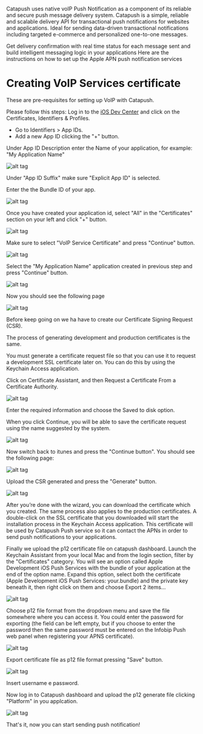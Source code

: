 Catapush uses native voIP Push Notification as a component of its reliable and secure push message delivery system.
Catapush is a simple, reliable and scalable delivery API for transactional push notifications for websites and applications. Ideal for sending data-driven transactional notifications including targeted e-commerce and personalized one-to-one messages.

Get delivery confirmation with real time status for each message sent and build intelligent messaging logic in your applications
Here are the instructions on how to set up the Apple APN push notification services

# Creating VoIP Services certificate
These are pre-requisites for setting up VoIP with Catapush.

Please follow this steps:
Log in to the [iOS Dev Center](https://developer.apple.com/membercenter/index.action) and click on the Certificates, Identifiers & Profiles.

* Go to Identifiers > App IDs.
* Add a new App ID clicking the "+" button.

Under App ID Description enter the Name of your application, for example: "My Application Name"

![alt tag](https://github.com/Catapush/catapush-ios-sdk-pod/blob/master/apns_01.png)

Under "App ID Suffix" make sure "Explicit App ID" is selected.

Enter the the Bundle ID of your app.

![alt tag](https://github.com/Catapush/catapush-ios-sdk-pod/blob/master/apns_02.png)

Once you have created your application id, select "All" in the "Certificates" section on your left and click "+" button.

![alt tag](https://github.com/Catapush/catapush-ios-sdk-pod/blob/master/voip_cert_00.png)

Make sure to select "VoIP Service Certificate" and press "Continue" button.

![alt tag](https://github.com/Catapush/catapush-ios-sdk-pod/blob/master/voip_cert_01.png)

Select the "My Application Name" application created in previous step and press "Continue" button.

![alt tag](https://github.com/Catapush/catapush-ios-sdk-pod/blob/master/voip_cert_02.png)

Now you should see the following page

![alt tag](https://github.com/Catapush/catapush-ios-sdk-pod/blob/master/voip_cert_03.png)

Before keep going on we ha have to create our Certificate Signing Request (CSR).
 
The process of generating development and production certificates is the same.

You must generate a certificate request file so that you can use it to request a development SSL certificate later on. You can do this by using the Keychain Access application.

Click on Certificate Assistant, and then Request a Certificate From a Certificate Authority.

![alt tag](https://github.com/Catapush/catapush-ios-sdk-pod/blob/master/csr_00.png)

Enter the required information and choose the Saved to disk option.

When you click Continue, you will be able to save the certificate request using the name suggested by the system.

![alt tag](https://github.com/Catapush/catapush-ios-sdk-pod/blob/master/csr_01.png)

Now switch back to itunes and press the "Continue button". You should see the following page:

![alt tag](https://github.com/Catapush/catapush-ios-sdk-pod/blob/master/csr_02.png)

Upload the CSR generated and press the "Generate" button.

![alt tag](https://github.com/Catapush/catapush-ios-sdk-pod/blob/master/csr_04.png)

After you’re done with the wizard, you can download the certificate which you created. The same process also applies to the production certificates. A double-click on the SSL certificate that you downloaded will start the installation process in the Keychain Access application. This certificate will be used by Catapush Push service so it can contact the APNs in order to send push notifications to your applications.

Finally we upload the p12 certificate file on catapush dashboard.
Launch the Keychain Assistant from your local Mac and from the login section, filter by the "Certificates" category. You will see an option called Apple Development iOS Push Services with the bundle of your application at the end of the option name. Expand this option, select both the certificate (Apple Development iOS Push Services: your.bundle) and the private key beneath it, then right click on them and choose Export 2 items...

![alt tag](https://github.com/Catapush/catapush-ios-sdk-pod/blob/master/p12_00.png)

Choose p12 file format from the dropdown menu and save the file somewhere where you can access it. You could enter the password for exporting (the field can be left empty, but if you choose to enter the password then the same password must be entered on the Infobip Push web panel when registering your APNS certificate).

![alt tag](https://github.com/Catapush/catapush-ios-sdk-pod/blob/master/p12_01.png)

Export certificate file as p12 file format pressing "Save" button.

![alt tag](https://github.com/Catapush/catapush-ios-sdk-pod/blob/master/p12_02.png)

Insert username e password.

Now log in to Catapush dashboard and upload the p12 generate file clicking "Platform" in you applcation.

![alt tag](https://github.com/Catapush/catapush-ios-sdk-pod/blob/master/dashboard_00.png)

That's it, now you can start sending push notification!





